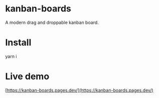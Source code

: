 # kanban-boards
A modern drag and droppable kanban board. 
# Install 
yarn i
# Live demo 
[https://kanban-boards.pages.dev/](https://kanban-boards.pages.dev/)

